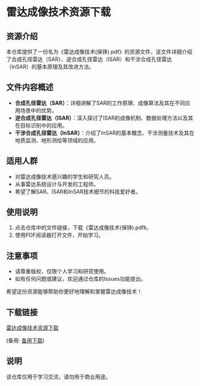 # 雷达成像技术资源下载

## 资源介绍

本仓库提供了一份名为《雷达成像技术(保铮).pdf》的资源文件，该文件详细介绍了合成孔径雷达（SAR）、逆合成孔径雷达（ISAR）和干涉合成孔径雷达（InSAR）的基本原理及其改进方法。

## 文件内容概述

- **合成孔径雷达（SAR）**：详细讲解了SAR的工作原理、成像算法及其在不同应用场景中的优势。
- **逆合成孔径雷达（ISAR）**：深入探讨了ISAR的成像机制、数据处理方法以及其在目标识别中的应用。
- **干涉合成孔径雷达（InSAR）**：介绍了InSAR的基本概念、干涉测量技术及其在地质监测、地形测绘等领域的应用。

## 适用人群

- 对雷达成像技术感兴趣的学生和研究人员。
- 从事雷达系统设计与开发的工程师。
- 希望了解SAR、ISAR和InSAR技术细节的科技爱好者。

## 使用说明

1. 点击仓库中的文件链接，下载《雷达成像技术(保铮).pdf》。
2. 使用PDF阅读器打开文件，开始学习。

## 注意事项

- 请尊重版权，仅限个人学习和研究使用。
- 如有任何问题或建议，欢迎通过仓库的Issues功能提出。

希望这份资源能够帮助你更好地理解和掌握雷达成像技术！

## 下载链接
[雷达成像技术资源下载](https://pan.quark.cn/s/896cb808734c) 

(备用: [备用下载](https://pan.baidu.com/s/1s1-5on58EJ4rl2C7X1lbLg?pwd=1234))

## 说明

该仓库仅用于学习交流，请勿用于商业用途。
